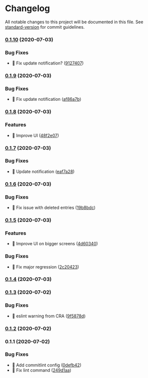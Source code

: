 # Changelog

All notable changes to this project will be documented in this file. See [standard-version](https://github.com/conventional-changelog/standard-version) for commit guidelines.

### [0.1.10](https://github.com/pierrecholhot/dayscounter.app/compare/v0.1.9...v0.1.10) (2020-07-03)


### Bug Fixes

* 🐛 Fix update notification? ([9127407](https://github.com/pierrecholhot/dayscounter.app/commit/912740700e98d11dd3f92c8f5807bdfa00d259f5))

### [0.1.9](https://github.com/pierrecholhot/dayscounter.app/compare/v0.1.8...v0.1.9) (2020-07-03)


### Bug Fixes

* 🐛 Fix update notification ([af86a7b](https://github.com/pierrecholhot/dayscounter.app/commit/af86a7bef7a7a016e4415cc0a1d04141559ef0f0))

### [0.1.8](https://github.com/pierrecholhot/dayscounter.app/compare/v0.1.7...v0.1.8) (2020-07-03)


### Features

* 🎸 Improve UI ([48f2e07](https://github.com/pierrecholhot/dayscounter.app/commit/48f2e07054b07c250c9bd6269a1c9404ec1b0fdf))

### [0.1.7](https://github.com/pierrecholhot/dayscounter.app/compare/v0.1.6...v0.1.7) (2020-07-03)


### Bug Fixes

* 🐛 Update notification ([eaf7a28](https://github.com/pierrecholhot/dayscounter.app/commit/eaf7a28e0fa03b4bd4e1d9bd90fe0cf681f8ab2e))

### [0.1.6](https://github.com/pierrecholhot/dayscounter.app/compare/v0.1.5...v0.1.6) (2020-07-03)


### Bug Fixes

* 🐛 Fix issue with deleted entries ([19b8bdc](https://github.com/pierrecholhot/dayscounter.app/commit/19b8bdcbd5f77e2099dcd58772b73326d4be36b9))

### [0.1.5](https://github.com/pierrecholhot/dayscounter.app/compare/v0.1.4...v0.1.5) (2020-07-03)


### Features

* 🎸 Improve UI on bigger screens ([4d60340](https://github.com/pierrecholhot/dayscounter.app/commit/4d60340566ef51b24facdeccf80a07a694fd159c))


### Bug Fixes

* 🐛 Fix major regression ([2c20423](https://github.com/pierrecholhot/dayscounter.app/commit/2c204239604debe2f0325458eb59e3587e91cdb7))

### [0.1.4](https://github.com/pierrecholhot/dayscounter.app/compare/v0.1.3...v0.1.4) (2020-07-03)

### [0.1.3](https://github.com/pierrecholhot/dayscounter.app/compare/v0.1.2...v0.1.3) (2020-07-02)


### Bug Fixes

* 🐛 eslint warning from CRA ([9f5878d](https://github.com/pierrecholhot/dayscounter.app/commit/9f5878d854cb02ad759f05d1463befa6acbd3b7e))

### [0.1.2](https://github.com/pierrecholhot/dayscounter.app/compare/v0.1.1...v0.1.2) (2020-07-02)

### 0.1.1 (2020-07-02)


### Bug Fixes

* 🐛 Add commitlint config ([0defb42](https://github.com/pierrecholhot/dayscounter.app/commit/0defb423ee5da268c3452594573405a2922a0822))
* 🐛 Fix lint command ([249d1aa](https://github.com/pierrecholhot/dayscounter.app/commit/249d1aa4733af48f142754dd067083674cb124f4))

